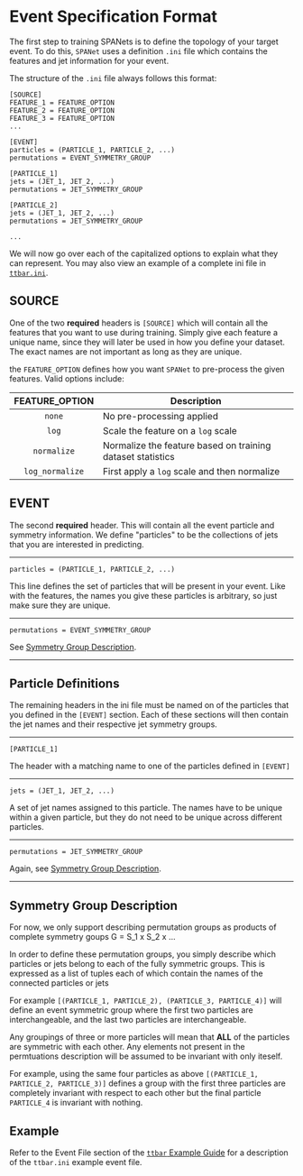 # Event Specification Format

The first step to training SPANets is to define the 
topology of your target event. To do this, `SPANet` 
uses a definition `.ini` file which contains the features
and jet information for your event.

The structure of the `.ini` file always follows this format:
```
[SOURCE]
FEATURE_1 = FEATURE_OPTION
FEATURE_2 = FEATURE_OPTION
FEATURE_3 = FEATURE_OPTION
...

[EVENT]
particles = (PARTICLE_1, PARTICLE_2, ...)
permutations = EVENT_SYMMETRY_GROUP

[PARTICLE_1]
jets = (JET_1, JET_2, ...)
permutations = JET_SYMMETRY_GROUP

[PARTICLE_2]
jets = (JET_1, JET_2, ...)
permutations = JET_SYMMETRY_GROUP

...
```

We will now go over each of the capitalized options to explain what
they can represent. You may also view an example of a complete ini file
in [`ttbar.ini`](../event_files/ttbar.ini).

## SOURCE
One of the two **required** headers is `[SOURCE]` which will contain
all the features that you want to use during training.
Simply give each feature a unique name, since they will later be
used in how you define your dataset. The exact names are not important
as long as they are unique.

the `FEATURE_OPTION` defines how you want `SPANet` to pre-process the
given features. Valid options include:

| FEATURE_OPTION     | Description |
| :--------------:   | ----------- |
| `none`             | No pre-processing applied            |
| `log`              | Scale the feature on a `log` scale | 
| `normalize`        | Normalize the feature based on training dataset statistics |
| `log_normalize`    | First apply a `log` scale and then normalize |

## EVENT
The second **required** header. This will contain all the event
particle and symmetry information. We define "particles" to be
the collections of jets that you are interested in predicting.

--------------------------------------------
`particles = (PARTICLE_1, PARTICLE_2, ...)`

This line defines the set of particles that will be present in your event.
Like with the features, the names you give these particles is arbitrary,
so just make sure they are unique.

-----------------------------------
`permutations = EVENT_SYMMETRY_GROUP`

See [Symmetry Group Description](#Symmetry-Group-Description).

----------------------------

## Particle Definitions
The remaining headers in the ini file must be named on of the particles
that you defined in the `[EVENT]` section. Each of these sections will
then contain the jet names and their respective jet symmetry groups.

--------------
`[PARTICLE_1]`

The header with a matching name to one of the particles defined in `[EVENT]`

----------------------------
`jets = (JET_1, JET_2, ...)`

A set of jet names assigned to this particle. The names have to be unique
within a given particle, but they do not need to be unique
across different particles.

----------------------------
`permutations = JET_SYMMETRY_GROUP`

Again, see [Symmetry Group Description](#Symmetry-Group-Description).

----------------------------


## Symmetry Group Description

For now, we only support describing permutation groups as products
of complete symmetry goups G = S_1 x S_2 x ...

In order to define these permutation groups, you simply describe which
particles or jets belong to each of the fully symmetric groups. This is
expressed as a list of tuples each of which contain the names of the
connected particles or jets

For example
` [(PARTICLE_1, PARTICLE_2), (PARTICLE_3, PARTICLE_4)] ` will define an
event symmetric group where the first two particles are interchangeable, 
and the last two particles are interchangeable.

Any groupings of three or more particles will mean that **ALL** of the
particles are symmetric with each other. Any elements not present in the 
permtuations description will be assumed to be invariant with only iteself.

For example, using the same four particles as above
` [(PARTICLE_1, PARTICLE_2, PARTICLE_3)] `
defines a group with the first three particles are completely invariant
with respect to each other but the final particle `PARTICLE_4` is 
invariant with nothing.

## Example
Refer to the Event File section of the [`ttbar` Example Guide](TTBar.md) for a
description of the `ttbar.ini` example event file.